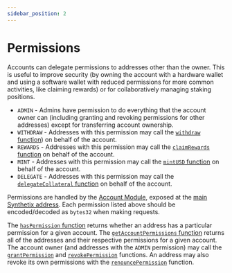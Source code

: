 ```yaml
---
sidebar_position: 2
---
```


# Permissions

Accounts can delegate permissions to addresses other than the owner. This is useful to improve security (by owning the account with a hardware wallet and using a software wallet with reduced permissions for more common activities, like claiming rewards) or for collaboratively managing staking positions.

- `ADMIN` - Admins have permission to do everything that the account owner can (including granting and revoking permissions for other addresses) except for transferring account ownership.
- `WITHDRAW` - Addresses with this permission may call the [`withdraw` function](/technical-reference/smart-contracts#withdraw)) on behalf of the account.
- `REWARDS` - Addresses with this permission may call the [`claimRewards` function](/technical-reference/smart-contracts#claimrewards) on behalf of the account.
- `MINT` - Addresses with this permission may call the [`mintUSD` function](/technical-reference/smart-contracts#mintusd) on behalf of the account.
- `DELEGATE` - Addresses with this permission may call the [`delegateCollateral` function](/technical-reference/smart-contracts#delegatecollateral) on behalf of the account.

Permissions are handled by the [Account Module](/technical-reference/smart-contracts#account-module), exposed at the [main Synthetix address](/technical-reference/deployment-addresses). Each permission listed above should be encoded/decoded as `bytes32` when making requests.

The [`hasPermission` function](/technical-reference/smart-contracts#haspermission) returns whether an address has a particular permission for a given account. The [`getAccountPermissions` function](/technical-reference/smart-contracts#getaccountpermissions) returns all of the addresses and their respective permissions for a given account. The account owner (and addresses with the `ADMIN` permission) may call the [`grantPermission`](/technical-reference/smart-contracts#grantpermission) and [`revokePermission`](/technical-reference/smart-contracts#revokepermission) functions. An address may also revoke its own permissions with the [`renouncePermission`](/technical-reference/smart-contracts#renouncepermission) function.
